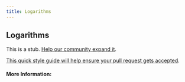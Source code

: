 ```yaml
---
title: Logarithms
---
```


## Logarithms

This is a stub. [Help our community expand it](https://github.com/freecodecamp/guides/tree/master/src/pages/articles/math/functions/logarithms/index.md).

[This quick style guide will help ensure your pull request gets accepted](https://github.com/freeCodeCamp/guides/blob/master/README.md).

<!-- The article goes here, in GitHub-flavored Markdown. Feel free to add YouTube videos, images, and CodePen/JSBin embeds  -->

#### More Information:
<!-- Please add any articles you think might be helpful to read before writing the article -->


